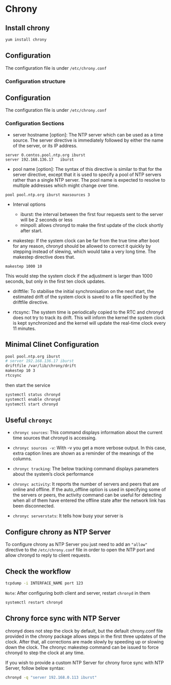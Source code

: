 # Chrony

## Install chrony
```bash
yum install chrony
```

## Configuration
The configuration file is under ```/etc/chrony.conf```

### Configuration structure


## Configuration
The configuration file is under ```/etc/chrony.conf```

### Configuration Sections

- server hostname [option]: The NTP server which can be used as a time source. The server directive is immediately followed by either the name of the server, or its IP address.
```
server 0.centos.pool.ntp.org iburst
server 192.168.136.17	iburst
```

- pool name [option]: The syntax of this directive is similar to that for the server directive, except that it is used to specify a pool of NTP servers rather than a single NTP server. The pool name is expected to resolve to multiple addresses which might change over time.
```
pool pool.ntp.org iburst maxsources 3
```
- Interval options
	- iburst: the interval between the first four requests sent to the server will be 2 seconds or less 
	- minpoll: allows chronyd to make the first update of the clock shortly after start.

- makestep: If the system clock can be far from the true time after boot for any reason, chronyd should be allowed to correct it quickly by stepping instead of slewing, which would take a very long time. The makestep directive does that.
```
makestep 1000 10 
```
This would step the system clock if the adjustment is larger than 1000 seconds, but only in the first ten clock updates.

- driftfile: To stabilise the initial synchronisation on the next start, the estimated drift of the system clock is saved to a file specified by the driftfile directive.

- rtcsync: The system time is periodically copied to the RTC and chronyd does not try to track its drift. This will inform the kernel the system clock is kept synchronized and the kernel will update the real-time clock every 11 minutes.

## Minimal Clinet Configuration

```bash
pool pool.ntp.org iburst
# server 192.168.136.17 iburst
driftfile /var/lib/chrony/drift
makestep 10 3
rtcsync
```
then start the service
```bash
systemctl status chronyd
systemctl enable chronyd
systemctl start chronyd
```

## Useful ```chronyc```

- ```chronyc sources```: This command displays information about the current time sources that chronyd is accessing.

- ```chronyc sources -v```: With -v you get a more verbose output. In this case, extra caption lines are shown as a reminder of the meanings of the columns.

- ```chronyc tracking```: The below tracking command displays parameters about the system’s clock performance

- ```chronyc activity```: It reports the number of servers and peers
	that are online and offline. If the auto_offline option is used in
	specifying some of the servers or peers, the activity command can be
	useful for detecting when all of them have entered the offline state
	after the network link has been disconnected.

- ```chronyc serverstats```: It tells how busy your server is

## Configure chrony as NTP Server

To configure chrony as NTP Server you just need to add an ```"allow"```
directive to the ```/etc/chrony.conf``` file in order to open the NTP port and allow chronyd to reply to client requests.

## Check the workflow

```bash
tcpdump -i INTERFACE_NAME port 123
```

```Note```: After configuring both client and server, restart ```chronyd``` 
in them
```bash
systemctl restart chronyd
```
## Chrony force sync with NTP Server

chronyd does not step the clock by default, but the default chrony.conf file provided in the chrony package allows steps in the first three updates of the clock. After that, all corrections are made slowly by speeding up or slowing down the clock. The chronyc makestep command can be issued to force chronyd to step the clock at any time.

If you wish to provide a custom NTP Server for chrony force sync with NTP Server, follow below syntax:

```bash
chronyd -q "server 192.168.0.113 iburst"
```
